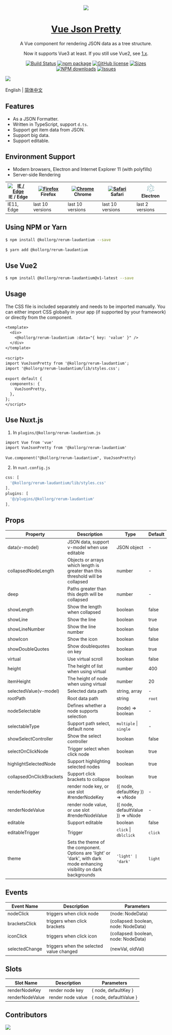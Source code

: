 <p align="center">
  <a href="https://github.com/kollorg/rerum-laudantium">
    <img width="200" src="./static/logo.svg">
  </a>
</p>

<h1 align="center">
  <a href="https://github.com/kollorg/rerum-laudantium" target="_blank">Vue Json Pretty</a>
</h1>

<div align="center">

<p>A Vue component for rendering JSON data as a tree structure.</p>
<p>Now it supports Vue3 at least. If you still use Vue2, see <a href="https://github.com/kollorg/rerum-laudantium/tree/1.x">1.x</a>.</p>

[![Build Status](https://travis-ci.org/leezng/@kollorg/rerum-laudantium.svg?branch=master)](https://travis-ci.org/leezng/@kollorg/rerum-laudantium)
[![npm package](https://img.shields.io/npm/v/@kollorg/rerum-laudantium.svg)](https://www.npmjs.org/package/@kollorg/rerum-laudantium)
[![GitHub license](https://img.shields.io/badge/license-MIT-blue.svg)](https://github.com/kollorg/rerum-laudantium/blob/master/LICENSE)
[![Sizes](https://img.shields.io/bundlephobia/min/@kollorg/rerum-laudantium)](https://bundlephobia.com/result?p=@kollorg/rerum-laudantium)
[![NPM downloads](http://img.shields.io/npm/dm/@kollorg/rerum-laudantium.svg?style=flat-square)](https://www.npmtrends.com/@kollorg/rerum-laudantium)
[![Issues](https://img.shields.io/github/issues-raw/leezng/@kollorg/rerum-laudantium)](https://github.com/kollorg/rerum-laudantium/issues)

</div>

[![](./static/screenshot.png)](https://github.com/kollorg/rerum-laudantium)

English | [简体中文](./README.zh_CN.md)

## Features

- As a JSON Formatter.
- Written in TypeScript, support `d.ts`.
- Support get item data from JSON.
- Support big data.
- Support editable.

## Environment Support

- Modern browsers, Electron and Internet Explorer 11 (with polyfills)
- Server-side Rendering

| [<img src="https://raw.githubusercontent.com/alrra/browser-logos/master/src/edge/edge_48x48.png" alt="IE / Edge" width="24px" height="24px" />](http://godban.github.io/browsers-support-badges/)</br>IE / Edge | [<img src="https://raw.githubusercontent.com/alrra/browser-logos/master/src/firefox/firefox_48x48.png" alt="Firefox" width="24px" height="24px" />](http://godban.github.io/browsers-support-badges/)</br>Firefox | [<img src="https://raw.githubusercontent.com/alrra/browser-logos/master/src/chrome/chrome_48x48.png" alt="Chrome" width="24px" height="24px" />](http://godban.github.io/browsers-support-badges/)</br>Chrome | [<img src="https://raw.githubusercontent.com/alrra/browser-logos/master/src/safari/safari_48x48.png" alt="Safari" width="24px" height="24px" />](http://godban.github.io/browsers-support-badges/)</br>Safari | [<img src="https://raw.githubusercontent.com/alrra/browser-logos/master/src/electron/electron_48x48.png" alt="Electron" width="24px" height="24px" />](http://godban.github.io/browsers-support-badges/)</br>Electron |
| --------------------------------------------------------------------------------------------------------------------------------------------------------------------------------------------------------------- | ----------------------------------------------------------------------------------------------------------------------------------------------------------------------------------------------------------------- | ------------------------------------------------------------------------------------------------------------------------------------------------------------------------------------------------------------- | ------------------------------------------------------------------------------------------------------------------------------------------------------------------------------------------------------------- | --------------------------------------------------------------------------------------------------------------------------------------------------------------------------------------------------------------------- |
| IE11, Edge                                                                                                                                                                                                      | last 10 versions                                                                                                                                                                                                  | last 10 versions                                                                                                                                                                                              | last 10 versions                                                                                                                                                                                              | last 2 versions                                                                                                                                                                                                       |

## Using NPM or Yarn

```bash
$ npm install @kollorg/rerum-laudantium --save
```

```bash
$ yarn add @kollorg/rerum-laudantium
```

## Use Vue2

```bash
$ npm install @kollorg/rerum-laudantium@v1-latest --save
```

## Usage

The CSS file is included separately and needs to be imported manually. You can either import CSS globally in your app (if supported by your framework) or directly from the component.

```vue
<template>
  <div>
    <@kollorg/rerum-laudantium :data="{ key: 'value' }" />
  </div>
</template>

<script>
import VueJsonPretty from '@kollorg/rerum-laudantium';
import '@kollorg/rerum-laudantium/lib/styles.css';

export default {
  components: {
    VueJsonPretty,
  },
};
</script>
```

## Use Nuxt.js

1. In `plugins/@kollorg/rerum-laudantium.js`

```
import Vue from 'vue'
import VueJsonPretty from '@kollorg/rerum-laudantium'

Vue.component("@kollorg/rerum-laudantium", VueJsonPretty)
```

2. In `nuxt.config.js`

```js
css: [
  '@kollorg/rerum-laudantium/lib/styles.css'
],
plugins: [
  '@/plugins/@kollorg/rerum-laudantium'
],
```

## Props

| Property                 | Description                                                                                                             | Type                              | Default |
| ------------------------ | ----------------------------------------------------------------------------------------------------------------------- | --------------------------------- | ------- |
| data(v-model)            | JSON data, support v-model when use editable                                                                            | JSON object                       | -       |
| collapsedNodeLength      | Objects or arrays which length is greater than this threshold will be collapsed                                         | number                            | -       |
| deep                     | Paths greater than this depth will be collapsed                                                                         | number                            | -       |
| showLength               | Show the length when collapsed                                                                                          | boolean                           | false   |
| showLine                 | Show the line                                                                                                           | boolean                           | true    |
| showLineNumber           | Show the line number                                                                                                    | boolean                           | false   |
| showIcon                 | Show the icon                                                                                                           | boolean                           | false   |
| showDoubleQuotes         | Show doublequotes on key                                                                                                | boolean                           | true    |
| virtual                  | Use virtual scroll                                                                                                      | boolean                           | false   |
| height                   | The height of list when using virtual                                                                                   | number                            | 400     |
| itemHeight               | The height of node when using virtual                                                                                   | number                            | 20      |
| selectedValue(v-model)   | Selected data path                                                                                                      | string, array                     | -       |
| rootPath                 | Root data path                                                                                                          | string                            | `root`  |
| nodeSelectable           | Defines whether a node supports selection                                                                               | (node) => boolean                 | -       |
| selectableType           | Support path select, default none                                                                                       | `multiple` \| `single`            | -       |
| showSelectController     | Show the select controller                                                                                              | boolean                           | false   |
| selectOnClickNode        | Trigger select when click node                                                                                          | boolean                           | true    |
| highlightSelectedNode    | Support highlighting selected nodes                                                                                     | boolean                           | true    |
| collapsedOnClickBrackets | Support click brackets to collapse                                                                                      | boolean                           | true    |
| renderNodeKey            | render node key, or use slot #renderNodeKey                                                                             | ({ node, defaultKey }) => vNode   | -       |
| renderNodeValue          | render node value, or use slot #renderNodeValue                                                                         | ({ node, defaultValue }) => vNode | -       |
| editable                 | Support editable                                                                                                        | boolean                           | false   |
| editableTrigger          | Trigger                                                                                                                 | `click` \| `dblclick`             | `click` |
| theme                    | Sets the theme of the component. Options are 'light' or 'dark', with dark mode enhancing visibility on dark backgrounds | `'light' \| 'dark'`               | `light` |

## Events

| Event Name     | Description                              | Parameters                           |
| -------------- | ---------------------------------------- | ------------------------------------ |
| nodeClick      | triggers when click node                 | (node: NodeData)                     |
| bracketsClick  | triggers when click brackets             | (collapsed: boolean, node: NodeData) |
| iconClick      | triggers when click icon                 | (collapsed: boolean, node: NodeData) |
| selectedChange | triggers when the selected value changed | (newVal, oldVal)                     |

## Slots

| Slot Name       | Description       | Parameters             |
| --------------- | ----------------- | ---------------------- |
| renderNodeKey   | render node key   | { node, defaultKey }   |
| renderNodeValue | render node value | { node, defaultValue } |

## Contributors

<a href="https://github.com/kollorg/rerum-laudantium/graphs/contributors">
  <img src="https://contrib.rocks/image?repo=leezng/@kollorg/rerum-laudantium" />
</a>
